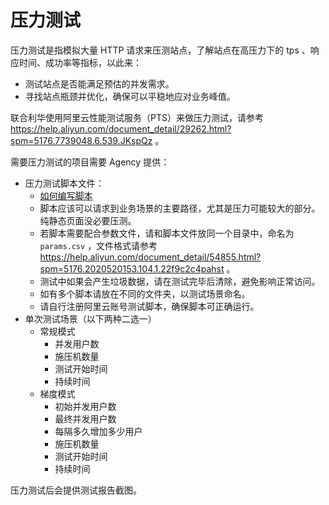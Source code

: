 # 压力测试

压力测试是指模拟大量 HTTP 请求来压测站点，了解站点在高压力下的 tps 、响应时间、成功率等指标，以此来：

- 测试站点是否能满足预估的并发需求。
- 寻找站点瓶颈并优化，确保可以平稳地应对业务峰值。

联合利华使用阿里云性能测试服务（PTS）来做压力测试，请参考 <https://help.aliyun.com/document_detail/29262.html?spm=5176.7739048.6.539.JKspQz> 。

需要压力测试的项目需要 Agency 提供：

- 压力测试脚本文件：
    - [如何编写脚本](https://help.aliyun.com/document_detail/54843.html?spm=5176.2020520153.0.0.782dd422uofHXJ)
    - 脚本应该可以请求到业务场景的主要路径，尤其是压力可能较大的部分。纯静态页面没必要压测。
    - 若脚本需要配合参数文件，请和脚本文件放同一个目录中，命名为 `params.csv` ，文件格式请参考 <https://help.aliyun.com/document_detail/54855.html?spm=5176.2020520153.104.1.22f9c2c4pahst> 。
    - 测试中如果会产生垃圾数据，请在测试完毕后清除，避免影响正常访问。
    - 如有多个脚本请放在不同的文件夹，以测试场景命名。
    - 请自行注册阿里云账号测试脚本，确保脚本可正确运行。
- 单次测试场景（以下两种二选一）
    - 常规模式
        - 并发用户数
        - 施压机数量
        - 测试开始时间
        - 持续时间
    - 梯度模式
        - 初始并发用户数
        - 最终并发用户数
        - 每隔多久增加多少用户
        - 施压机数量
        - 测试开始时间
        - 持续时间

压力测试后会提供测试报告截图。
